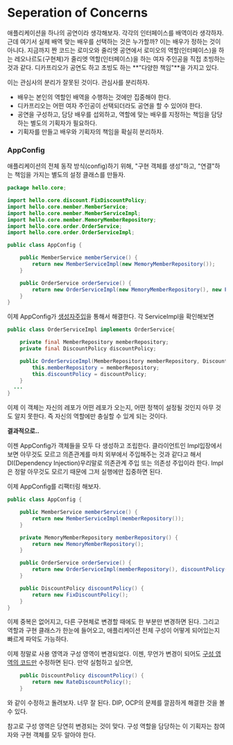 # Seperation of Concerns



애플리케이션을 하나의 공연이라 생각해보자. 각각의 인터페이스를 배역이라 생각하자. 근데 여기서 실제 배역 맞는 배우를 선택하는 것은 누가할까? 이는 배우가 정하는 것이 아니다. 지금까지 짠 코드는 로미오와 줄리엣 공연에서 로미오의 역할(인터페이스)을 하는 레오나르도(구현체)가 줄리엣 역할(인터페이스)을 하는 여자 주인공을 직접 초빙하는 것과 같다. 디카프리오가 공연도 하고 초빙도 하는 **"다양한 책임"**을 가지고 있다.

이는 관심사의 분리가 잘못된 것이다. 관심사를 분리하자.

- 배우는 본인의 역할인 배역을 수행하는 것에만 집중해야 한다.
- 디카프리오는 어떤 여자 주인공이 선택되더라도 공연을 할 수 있어야 한다.
- 공연을 구성하고, 담당 배우를 섭외하고, 역할에 맞는 배우를 지정하는 책임을 담당하는 별도의 기획자가 필요하다.
- 기획자를 만들고 배우와 기획자의 책임을 확실히 분리하자.



### AppConfig

애플리케이션의 전체 동작 방식(config)하기 위해, "구현 객체를 생성"하고, "연결"하는 책임을 가지는 별도의 설정 클래스를 만들자.

```java
package hello.core;

import hello.core.discount.FixDiscountPolicy;
import hello.core.member.MemberService;
import hello.core.member.MemberServiceImpl;
import hello.core.member.MemoryMemberRepository;
import hello.core.order.OrderService;
import hello.core.order.OrderServiceImpl;

public class AppConfig {

	public MemberService memberService() {
		return new MemberServiceImpl(new MemoryMemberRepository());
	}

	public OrderService orderService() {
		return new OrderServiceImpl(new MemoryMemberRepository(), new FixDiscountPolicy());
	}
}
```

이제 AppConfig가 <u>생성자주입</u>을 통해서 해결한다. 각 ServiceImpl을 확인해보면

```java
public class OrderServiceImpl implements OrderService{

	private final MemberRepository memberRepository;
 	private final DiscountPolicy discountPolicy;

	public OrderServiceImpl(MemberRepository memberRepository, DiscountPolicy discountPolicy) {
		this.memberRepository = memberRepository;
		this.discountPolicy = discountPolicy;
	}
  ...
}
```

이제 이 객체는 자신의 레포가 어떤 레포가 오는지, 어떤 정책이 설정될 것인지 아무 것도 알지 못한다. 즉 자신의 역할에만 충실할 수 있게 되는 것이다.

**결과적으로..**

이젠 AppConfig가 객체들을 모두 다 생성하고 조립한다. 클라이언트인 Impl입장에서보면 아무것도 모르고 의존관계를 마치 외부에서 주입해주는 것과 같다고 해서 DI(Dependency Injection)우리말로 의존관계 주입 또는 의존성 주입이라 한다. Impl은 정말 아무것도 모르기 때문에 그저 실행에만 집중하면 된다.

이제 AppConfig를 리팩터링 해보자.

```java
public class AppConfig {

	public MemberService memberService() {
		return new MemberServiceImpl(memberRepository());
	}

	private MemoryMemberRepository memberRepository() {
		return new MemoryMemberRepository();
	}

	public OrderService orderService() {
		return new OrderServiceImpl(memberRepository(), discountPolicy());
	}

	public DiscountPolicy discountPolicy() {
		return new FixDiscountPolicy();
	}
}
```

이제 중복은 없어지고, 다른 구현체로 변경할 때에도 한 부분만 변경하면 된다. 그리고 역할과 구현 클래스가 한눈에 들어오고, 애플리케이션 전체 구성이 어떻게 되어있는지 빠르게 파악도 가능하다.



이제 정말로 사용 영역과 구성 영역이 변경되었다. 이젠, 무언가 변경이 되어도 <u>구성 영역의 코드만</u> 수정하면 된다. 만약 실험하고 싶으면,

```java
	public DiscountPolicy discountPolicy() {
		return new RateDiscountPolicy();
	}
```

와 같이 수정하고 돌려보자. 너무 잘 된다. DIP, OCP의 문제를 깔끔하게 해결한 것을 볼 수 있다.

참고로 구성 영역은 당연히 변경되는 것이 맞다. 구성 역할을 담당하는 이 기획자는 참여자와 구현 객체를 모두 알아야 한다.